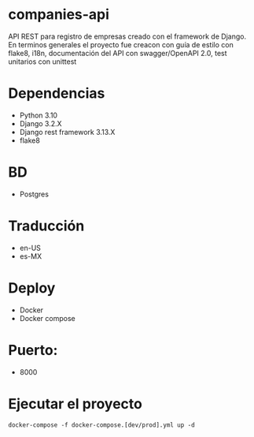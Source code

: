 # companies-api
API REST para registro de empresas creado con el framework de Django. En terminos generales el proyecto fue creacon con guía de estilo con flake8, i18n, documentación del API con swagger/OpenAPI 2.0, test unitarios con unittest



# Dependencias
* Python 3.10
* Django 3.2.X
* Django rest framework 3.13.X
* flake8

# BD
* Postgres

# Traducción
* en-US
* es-MX

# Deploy
* Docker
* Docker compose

# Puerto:
* 8000


# Ejecutar el proyecto
```
docker-compose -f docker-compose.[dev/prod].yml up -d
```


